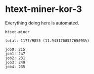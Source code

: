 # htext-miner-kor-3

Everything doing here is automated.

```
htext-miner

total: 1177/9855 (11.943176052765093%)

job0: 215
job1: 247
job2: 231
job3: 249
job4: 235
```
